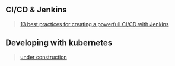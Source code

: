

## CI/CD & Jenkins

> [13 best practices for creating a powerfull CI/CD with Jenkins](./jenkins/jenkins.html)

## Developing with kubernetes

> [under construction](./developers/kubernetes/gokube.html)
